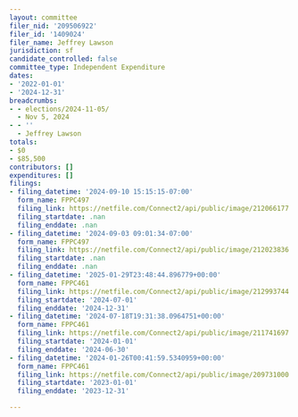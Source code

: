 ```yaml
---
layout: committee
filer_nid: '209506922'
filer_id: '1409024'
filer_name: Jeffrey Lawson
jurisdiction: sf
candidate_controlled: false
committee_type: Independent Expenditure
dates:
- '2022-01-01'
- '2024-12-31'
breadcrumbs:
- - elections/2024-11-05/
  - Nov 5, 2024
- - ''
  - Jeffrey Lawson
totals:
- $0
- $85,500
contributors: []
expenditures: []
filings:
- filing_datetime: '2024-09-10 15:15:15-07:00'
  form_name: FPPC497
  filing_link: https://netfile.com/Connect2/api/public/image/212066177
  filing_startdate: .nan
  filing_enddate: .nan
- filing_datetime: '2024-09-03 09:01:34-07:00'
  form_name: FPPC497
  filing_link: https://netfile.com/Connect2/api/public/image/212023836
  filing_startdate: .nan
  filing_enddate: .nan
- filing_datetime: '2025-01-29T23:48:44.896779+00:00'
  form_name: FPPC461
  filing_link: https://netfile.com/Connect2/api/public/image/212993744
  filing_startdate: '2024-07-01'
  filing_enddate: '2024-12-31'
- filing_datetime: '2024-07-18T19:31:38.0964751+00:00'
  form_name: FPPC461
  filing_link: https://netfile.com/Connect2/api/public/image/211741697
  filing_startdate: '2024-01-01'
  filing_enddate: '2024-06-30'
- filing_datetime: '2024-01-26T00:41:59.5340959+00:00'
  form_name: FPPC461
  filing_link: https://netfile.com/Connect2/api/public/image/209731000
  filing_startdate: '2023-01-01'
  filing_enddate: '2023-12-31'

---
```

